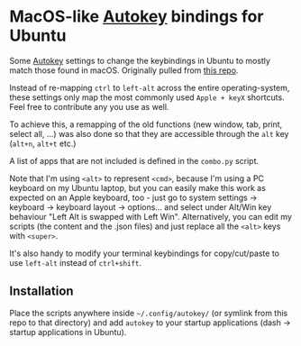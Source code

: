 MacOS-like [Autokey](https://github.com/autokey/autokey) bindings for Ubuntu
==============

Some [Autokey](https://apps.ubuntu.com/cat/applications/autokey-gtk/) settings to change the keybindings in Ubuntu to mostly match those found in macOS. Originally pulled from [this repo](https://github.com/metakermit/dotfiles/tree/83108c4fda4fe38c108447dfde9c5660b3bbc1b8/autokey).

Instead of re-mapping `ctrl` to `left-alt` across the entire operating-system, these settings only map the most commonly used `Apple + keyX` shortcuts. Feel free to contribute any you use as well.

To achieve this, a remapping of the old functions (new window, tab, print, select all, ...) was also done so that they are accessible through the `alt` key (`alt+n`, `alt+t` etc.)

A list of apps that are not included is defined in the `combo.py` script.

Note that I'm using `<alt>` to represent `<cmd>`, because I'm using a PC keyboard on my Ubuntu laptop, but you can easily make this work as expected on an Apple keyboard, too - just go to system settings -> keyboard -> keyboard layout -> options... and select under Alt/Win key behaviour "Left Alt is swapped with Left Win". Alternatively, you can edit my scripts (the content and the .json files) and just replace all the `<alt>` keys with `<super>`.

It's also handy to modify your terminal keybindings for copy/cut/paste to use `left-alt` instead of `ctrl+shift`.

Installation
------------
Place the scripts anywhere inside `~/.config/autokey/` (or symlink from this repo to that directory) and add `autokey` to your startup applications (dash -> startup applications in Ubuntu).
